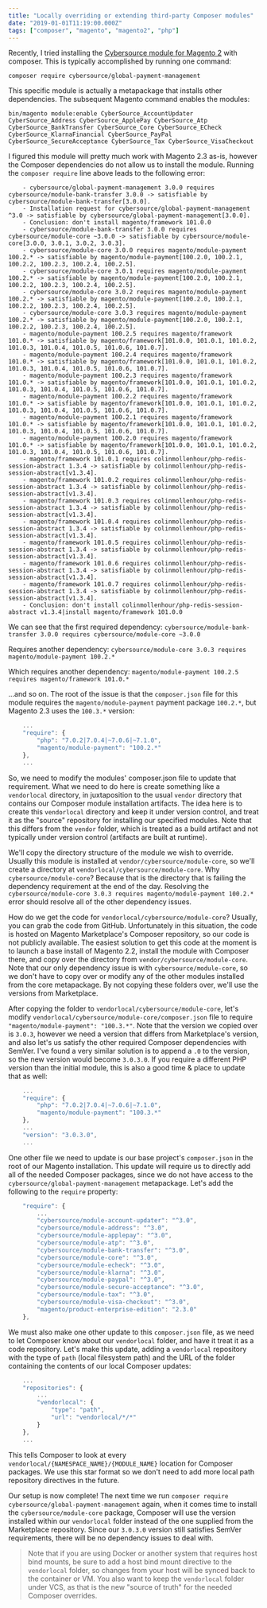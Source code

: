 ```yaml
---
title: "Locally overriding or extending third-party Composer modules"
date: "2019-01-01T11:19:00.000Z"
tags: ["composer", "magento", "magento2", "php"]
---
```


Recently, I tried installing the <a href="https://marketplace.magento.com/cybersource-global-payment-management.html" target="_blank">Cybersource  module for Magento 2</a> with composer. This is typically accomplished by running one command:

```plain
composer require cybersource/global-payment-management
```

This specific module is actually a metapackage that installs other dependencies. The subsequent Magento command enables the modules:

```plain
bin/magento module:enable CyberSource_AccountUpdater CyberSource_Address CyberSource_ApplePay CyberSource_Atp CyberSource_BankTransfer CyberSource_Core CyberSource_ECheck CyberSource_KlarnaFinancial CyberSource_PayPal CyberSource_SecureAcceptance CyberSource_Tax CyberSource_VisaCheckout
```

I figured this module will pretty much work with Magento 2.3 as-is, however the Composer dependencies do not allow us to install the module. Running the `composer require` line above leads to the following error:

```plain
    - cybersource/global-payment-management 3.0.0 requires cybersource/module-bank-transfer 3.0.0 -> satisfiable by cybersource/module-bank-transfer[3.0.0].
    - Installation request for cybersource/global-payment-management ^3.0 -> satisfiable by cybersource/global-payment-management[3.0.0].
    - Conclusion: don't install magento/framework 101.0.0
    - cybersource/module-bank-transfer 3.0.0 requires cybersource/module-core ~3.0.0 -> satisfiable by cybersource/module-core[3.0.0, 3.0.1, 3.0.2, 3.0.3].
    - cybersource/module-core 3.0.0 requires magento/module-payment 100.2.* -> satisfiable by magento/module-payment[100.2.0, 100.2.1, 100.2.2, 100.2.3, 100.2.4, 100.2.5].
    - cybersource/module-core 3.0.1 requires magento/module-payment 100.2.* -> satisfiable by magento/module-payment[100.2.0, 100.2.1, 100.2.2, 100.2.3, 100.2.4, 100.2.5].
    - cybersource/module-core 3.0.2 requires magento/module-payment 100.2.* -> satisfiable by magento/module-payment[100.2.0, 100.2.1, 100.2.2, 100.2.3, 100.2.4, 100.2.5].
    - cybersource/module-core 3.0.3 requires magento/module-payment 100.2.* -> satisfiable by magento/module-payment[100.2.0, 100.2.1, 100.2.2, 100.2.3, 100.2.4, 100.2.5].
    - magento/module-payment 100.2.5 requires magento/framework 101.0.* -> satisfiable by magento/framework[101.0.0, 101.0.1, 101.0.2, 101.0.3, 101.0.4, 101.0.5, 101.0.6, 101.0.7].
    - magento/module-payment 100.2.4 requires magento/framework 101.0.* -> satisfiable by magento/framework[101.0.0, 101.0.1, 101.0.2, 101.0.3, 101.0.4, 101.0.5, 101.0.6, 101.0.7].
    - magento/module-payment 100.2.3 requires magento/framework 101.0.* -> satisfiable by magento/framework[101.0.0, 101.0.1, 101.0.2, 101.0.3, 101.0.4, 101.0.5, 101.0.6, 101.0.7].
    - magento/module-payment 100.2.2 requires magento/framework 101.0.* -> satisfiable by magento/framework[101.0.0, 101.0.1, 101.0.2, 101.0.3, 101.0.4, 101.0.5, 101.0.6, 101.0.7].
    - magento/module-payment 100.2.1 requires magento/framework 101.0.* -> satisfiable by magento/framework[101.0.0, 101.0.1, 101.0.2, 101.0.3, 101.0.4, 101.0.5, 101.0.6, 101.0.7].
    - magento/module-payment 100.2.0 requires magento/framework 101.0.* -> satisfiable by magento/framework[101.0.0, 101.0.1, 101.0.2, 101.0.3, 101.0.4, 101.0.5, 101.0.6, 101.0.7].
    - magento/framework 101.0.1 requires colinmollenhour/php-redis-session-abstract 1.3.4 -> satisfiable by colinmollenhour/php-redis-session-abstract[v1.3.4].
    - magento/framework 101.0.2 requires colinmollenhour/php-redis-session-abstract 1.3.4 -> satisfiable by colinmollenhour/php-redis-session-abstract[v1.3.4].
    - magento/framework 101.0.3 requires colinmollenhour/php-redis-session-abstract 1.3.4 -> satisfiable by colinmollenhour/php-redis-session-abstract[v1.3.4].
    - magento/framework 101.0.4 requires colinmollenhour/php-redis-session-abstract 1.3.4 -> satisfiable by colinmollenhour/php-redis-session-abstract[v1.3.4].
    - magento/framework 101.0.5 requires colinmollenhour/php-redis-session-abstract 1.3.4 -> satisfiable by colinmollenhour/php-redis-session-abstract[v1.3.4].
    - magento/framework 101.0.6 requires colinmollenhour/php-redis-session-abstract 1.3.4 -> satisfiable by colinmollenhour/php-redis-session-abstract[v1.3.4].
    - magento/framework 101.0.7 requires colinmollenhour/php-redis-session-abstract 1.3.4 -> satisfiable by colinmollenhour/php-redis-session-abstract[v1.3.4].
    - Conclusion: don't install colinmollenhour/php-redis-session-abstract v1.3.4|install magento/framework 101.0.0
```

We can see that the first required dependency: `cybersource/module-bank-transfer 3.0.0 requires cybersource/module-core ~3.0.0`

Requires another dependency: `cybersource/module-core 3.0.3 requires magento/module-payment 100.2.*`

Which requires another dependency: `magento/module-payment 100.2.5 requires magento/framework 101.0.* `

...and so on. The root of the issue is that the `composer.json` file for this module requires the `magento/module-payment` payment package `100.2.*`, but Magento 2.3 uses the `100.3.*` version:

```javascript
    ...
    "require": {
        "php": "7.0.2|7.0.4|~7.0.6|~7.1.0",
        "magento/module-payment": "100.2.*"
    },
    ...
```

So, we need to modify the modules' composer.json file to update that requirement. What we need to do here is create something like a `vendorlocal` directory, in juxtaposition to the usual `vendor` directory that contains our Composer module installation artifacts. The idea here is to create this `vendorlocal` directory and keep it under version control, and treat it as the "source" repository for installing our specified modules. Note that this differs from the `vendor` folder, which is treated as a build artifact and not typically under version control (artifacts are built at runtime). 

We'll copy the directory structure of the module we wish to override. Usually this module is installed at `vendor/cybersource/module-core`, so we'll create a directory at `vendorlocal/cybersource/module-core`. Why `cybersource/module-core`? Because that is the directory that is failing the dependency requirement at the end of the day. Resolving the `cybersource/module-core 3.0.3 requires magento/module-payment 100.2.*` error should resolve all of the other dependency issues.

How do we get the code for `vendorlocal/cybersource/module-core`? Usually, you can grab the code from GitHub. Unfortunately in this situation, the code is hosted on Magento Marketplace's Composer repository, so our code is not publicly available. The easiest solution to get this code at the moment is to launch a base install of Magento 2.2, install the module with Composer there, and copy over the directory from `vendor/cybersource/module-core`. Note that our only dependency issue is with `cybersource/module-core`, so we don't have to copy over or modify any of the other modules installed from the core metapackage. By not copying these folders over, we'll use the versions from Marketplace.

After copying the folder to `vendorlocal/cybersource/module-core`, let's modify `vendorlocal/cybersource/module-core/composer.json` file to require `"magento/module-payment": "100.3.*"`. Note that the version we copied over is `3.0.3`, however we need a version that differs from Marketplace's version, and also let's us satisfy the other required Composer dependencies with SemVer. I've found a very similar solution is to append a `.0` to the version, so the new version would become `3.0.3.0`. If you require a different PHP version than the initial module, this is also a good time & place to update that as well:

```javascript
    ...
    "require": {
        "php": "7.0.2|7.0.4|~7.0.6|~7.1.0",
        "magento/module-payment": "100.3.*"
    },
    ...
    "version": "3.0.3.0",
    ...
```

One other file we need to update is our base project's `composer.json` in the root of our Magento installation. This update will require us to directly add all of the needed Composer packages, since we do not have access to the `cybersource/global-payment-management` metapackage. Let's add the following to the `require` property:

```javascript
    "require": {
        ...
        "cybersource/module-account-updater": "^3.0",
        "cybersource/module-address": "^3.0",
        "cybersource/module-applepay": "^3.0",
        "cybersource/module-atp": "^3.0",
        "cybersource/module-bank-transfer": "^3.0",
        "cybersource/module-core": "^3.0",
        "cybersource/module-echeck": "^3.0",
        "cybersource/module-klarna": "^3.0",
        "cybersource/module-paypal": "^3.0",
        "cybersource/module-secure-acceptance": "^3.0",
        "cybersource/module-tax": "^3.0",
        "cybersource/module-visa-checkout": "^3.0",
        "magento/product-enterprise-edition": "2.3.0"
    },
```

We must also make one other update to this `composer.json` file, as we need to let Composer know about our `vendorlocal` folder, and have it treat it as a code repository. Let's make this update, adding a `vendorlocal` repository with the type of `path` (local filesystem path) and the URL of the folder containing the contents of our local Composer updates:

```javascript
    ...
    "repositories": {
        ...
        "vendorlocal": {
            "type": "path",
            "url": "vendorlocal/*/*"
        }
    },
    ...
```

This tells Composer to look at every `vendorlocal/{NAMESPACE_NAME}/{MODULE_NAME}` location for Composer packages. We use this star format so we don't need to add more local path repository directives in the future.

Our setup is now complete! The next time we run `composer require cybersource/global-payment-management` again, when it comes time to install the `cybersource/module-core` package, Composer will use the version installed within our `vendorlocal` folder instead of the one supplied from the Marketplace repository. Since our `3.0.3.0` version still satisfies SemVer requirements, there will be no dependency issues to deal with.

> Note that if you are using Docker or another system that requires host bind mounts, be sure to add a host bind mount directive to the `vendorlocal` folder, so changes from your host will be synced back to the container or VM. You also want to keep the `vendorlocal` folder under VCS, as that is the new "source of truth" for the needed Composer overrides.
